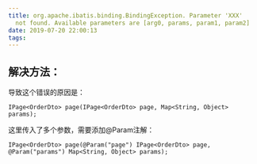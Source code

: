 ```yaml
---
title: org.apache.ibatis.binding.BindingException. Parameter 'XXX'
  not found. Available parameters are [arg0, params, param1, param2]
date: 2019-07-20 22:00:13
tags:
---
```


## 解决方法：

导致这个错误的原因是：

```
IPage<OrderDto> page(IPage<OrderDto> page, Map<String, Object> params);
```

这里传入了多个参数，需要添加@Param注解：

```
IPage<OrderDto> page(@Param("page") IPage<OrderDto> page, @Param("params") Map<String, Object> params);
```
